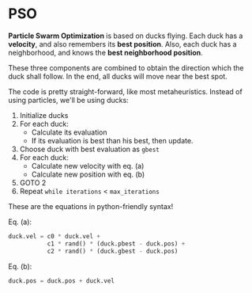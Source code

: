
# PSO

**Particle Swarm Optimization** is based on ducks flying.
Each duck has a **velocity**, and also remembers its **best position**.
Also, each duck has a neighborhood, and knows the **best neighborhood position**.

These three components are combined to obtain the direction which the duck shall follow.
In the end, all ducks will move near the best spot.

The code is pretty straight-forward, like most metaheuristics.
Instead of using particles, we'll be using ducks:

1. Initialize ducks
2. For each duck:
    - Calculate its evaluation
    - If its evaluation is best than his best, then update.
3. Choose duck with best evaluation as `gbest`
4. For each duck:
    - Calculate new velocity with eq. (a)
    - Calculate new position with eq. (b)
5. GOTO 2
6. Repeat `while iterations` < `max_iterations`

These are the equations in python-friendly syntax!

Eq. (a):

```python
duck.vel = c0 * duck.vel +
           c1 * rand() * (duck.pbest - duck.pos) +
           c2 * rand() * (duck.gbest - duck.pos)
```

Eq. (b):

```python
duck.pos = duck.pos + duck.vel
```